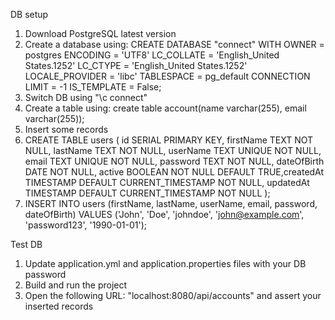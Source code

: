 DB setup

1. Download PostgreSQL latest version
2. Create a database using:
CREATE DATABASE "connect"
    WITH
    OWNER = postgres
    ENCODING = 'UTF8'
    LC_COLLATE = 'English_United States.1252'
    LC_CTYPE = 'English_United States.1252'
    LOCALE_PROVIDER = 'libc'
    TABLESPACE = pg_default
    CONNECTION LIMIT = -1
    IS_TEMPLATE = False;
3. Switch DB using "\c connect"
4. Create a table using:
create table account(name varchar(255), email varchar(255));
5. Insert some records
6. CREATE TABLE users ( id SERIAL PRIMARY KEY, firstName TEXT NOT NULL, lastName TEXT NOT NULL, userName TEXT UNIQUE NOT NULL, email TEXT UNIQUE NOT NULL, password TEXT NOT NULL, dateOfBirth DATE NOT NULL, active BOOLEAN NOT NULL DEFAULT TRUE,createdAt TIMESTAMP DEFAULT CURRENT_TIMESTAMP NOT NULL, updatedAt TIMESTAMP DEFAULT CURRENT_TIMESTAMP NOT NULL );
7. INSERT INTO users (firstName, lastName, userName, email, password, dateOfBirth) VALUES ('John', 'Doe', 'johndoe', 'john@example.com', 'password123', '1990-01-01');

Test DB

1. Update application.yml and application.properties files with your DB password
2. Build and run the project
3. Open the following URL: "localhost:8080/api/accounts" and assert your inserted records